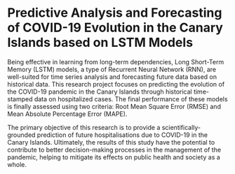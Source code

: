 # Predictive Analysis and Forecasting of COVID-19 Evolution in the Canary Islands based on LSTM Models

Being effective in learning from long-term dependencies, Long Short-Term Memory (LSTM) models, a type of Recurrent Neural Network (RNN), are well-suited for time series analysis and forecasting future data based on historical data. This research project focuses on predicting the evolution of the COVID-19 pandemic in the Canary Islands through historical time-stamped data on hospitalized cases. The final performance of these models is finally assessed using two criteria: Root Mean Square Error (RMSE) and Mean Absolute Percentage Error (MAPE). 

The primary objective of this research is to provide a scientifically-grounded prediction of future hospitalisations due to COVID-19 in the Canary Islands. Ultimately, the results of this study have the potential to contribute to better decision-making processes in the management of the pandemic, helping to mitigate its effects on public health and society as a whole.
